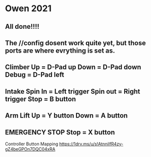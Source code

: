 # Owen 2021

All done!!!!
-
The //config dosent work quite yet, but those ports are where evrything is set as. 
-
**Climber**
Up = D-Pad up
Down = D-Pad down 
Debug = D-Pad left 
-
**Intake** 
Spin In = Left trigger 
Spin out = Right trigger 
Stop = B button 
-
**Arm Lift**
Up = Y button 
Down = A button 
-
**EMERGENCY STOP**
Stop = X button 
- 
Controller Button Mapping 
https://1drv.ms/u/s!AtnniIfR4zy-gZ4beGPOn7DQC04xRA
